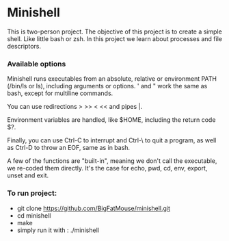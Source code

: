 # Minishell

This is two-person project. The objective of this project is to create a simple shell. Like little bash or zsh. In this project we learn about processes and file descriptors.

<h3>Available options</h3>

Minishell runs executables from an absolute, relative or environment PATH (/bin/ls or ls), including arguments or options. ' and " work the same as bash, except for multiline commands.

You can use redirections > >> < << and pipes |.

Environment variables are handled, like $HOME, including the return code $?.

Finally, you can use Ctrl-C to interrupt and Ctrl-\ to quit a program, as well as Ctrl-D to throw an EOF, same as in bash.

A few of the functions are "built-in", meaning we don't call the executable, we re-coded them directly. It's the case for echo, pwd, cd, env, export, unset and exit.


<h3>To run project:</h3>

- git clone https://github.com/BigFatMouse/minishell.git
- cd minishell
- make
- simply run it with : ./minishell
